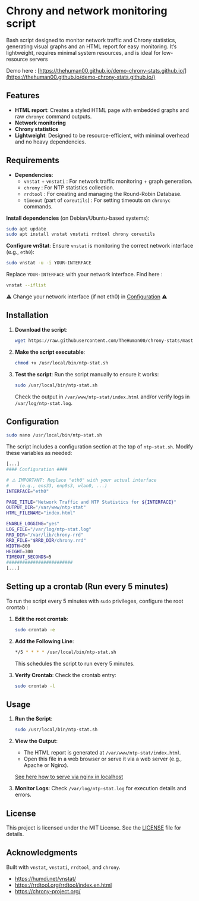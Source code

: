 # Chrony and network monitoring script

Bash script designed to monitor network traffic and Chrony statistics, generating visual graphs and an HTML report for easy monitoring.
It’s lightweight, requires minimal system resources, and is ideal for low-resource servers

Demo here : [https://thehuman00.github.io/demo-chrony-stats.github.io/](https://thehuman00.github.io/demo-chrony-stats.github.io/)

## Features

- **HTML report**: Creates a styled HTML page with embedded graphs and raw `chronyc` command outputs.
- **Network  monitoring**
- **Chrony statistics**
- **Lightweight**: Designed to be resource-efficient, with minimal overhead and no heavy dependencies.

## Requirements

- **Dependencies**:
  - `vnstat` + `vnstati` : For network traffic monitoring + graph generation.
  - `chrony` : For NTP statistics collection.
  - `rrdtool` : For creating and managing the Round-Robin Database.
  - `timeout` (part of `coreutils`) : For setting timeouts on `chronyc` commands.

**Install dependencies** (on Debian/Ubuntu-based systems):
   ```bash
   sudo apt update
   sudo apt install vnstat vnstati rrdtool chrony coreutils
   ```
**Configure vnStat**:
   Ensure `vnstat` is monitoring the correct network interface (e.g., `eth0`):
   ```bash
   sudo vnstat -u -i YOUR-INTERFACE
   ```
   Replace `YOUR-INTERFACE` with your network interface. Find here :
   ```bash
   vnstat --iflist
   ```
   ⚠️ Change your network interface (if not eth0) in [Configuration](#configuration) ⚠️


## Installation

1. **Download the script**:
   ```bash
   wget https://raw.githubusercontent.com/TheHuman00/chrony-stats/master/ntp-stat.sh -O /usr/local/bin/ntp-stat.sh
   ```

2. **Make the script executable**:
   ```bash
   chmod +x /usr/local/bin/ntp-stat.sh
   ```

3. **Test the script**:
   Run the script manually to ensure it works:
   ```bash
   sudo /usr/local/bin/ntp-stat.sh
   ```
   Check the output in `/var/www/ntp-stat/index.html` and/or verify logs in `/var/log/ntp-stat.log`.

## Configuration

   ```bash
   sudo nano /usr/local/bin/ntp-stat.sh
   ```

The script includes a configuration section at the top of `ntp-stat.sh`. Modify these variables as needed:

   ```bash
   [...]
   #### Configuration ####

   # ⚠️ IMPORTANT: Replace "eth0" with your actual interface 
   #    (e.g., ens33, enp0s3, wlan0, ...)
   INTERFACE="eth0"

   PAGE_TITLE="Network Traffic and NTP Statistics for ${INTERFACE}"
   OUTPUT_DIR="/var/www/ntp-stat"
   HTML_FILENAME="index.html"

   ENABLE_LOGGING="yes"
   LOG_FILE="/var/log/ntp-stat.log"
   RRD_DIR="/var/lib/chrony-rrd"
   RRD_FILE="$RRD_DIR/chrony.rrd"
   WIDTH=800
   HEIGHT=300
   TIMEOUT_SECONDS=5
   #########################
   [...]
   ```


## Setting up a crontab (Run every 5 minutes)

To run the script every 5 minutes with `sudo` privileges, configure the root crontab :

1. **Edit the root crontab**:
   ```bash
   sudo crontab -e
   ```

2. **Add the Following Line**:
   ```bash
   */5 * * * * /usr/local/bin/ntp-stat.sh
   ```
   This schedules the script to run every 5 minutes.

3. **Verify Crontab**:
   Check the crontab entry:
   ```bash
   sudo crontab -l
   ```

## Usage

1. **Run the Script**:
   ```bash
   sudo /usr/local/bin/ntp-stat.sh
   ```

2. **View the Output**:
   - The HTML report is generated at `/var/www/ntp-stat/index.html`.
   - Open this file in a web browser or serve it via a web server (e.g., Apache or Nginx).

   [See here how to serve via nginx in localhost](nginx.md)

3. **Monitor Logs**:
   Check `/var/log/ntp-stat.log` for execution details and errors.

## License

This project is licensed under the MIT License. See the [LICENSE](LICENSE) file for details.

## Acknowledgments

Built with `vnstat`, `vnstati`, `rrdtool`, and `chrony`.
- https://humdi.net/vnstat/
- https://rrdtool.org/rrdtool/index.en.html
- https://chrony-project.org/